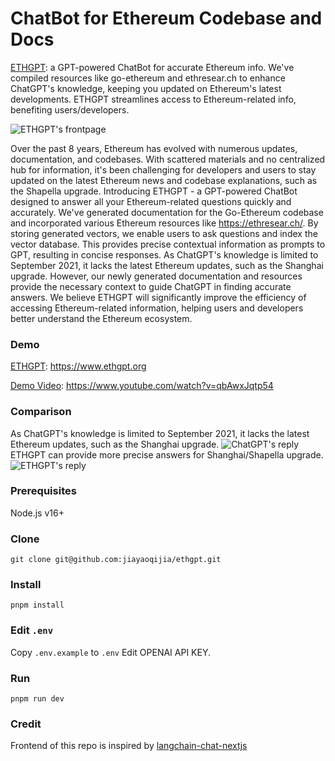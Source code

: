 # ChatBot for Ethereum Codebase and Docs

[ETHGPT](https://www.ethgpt.org): a GPT-powered ChatBot for accurate Ethereum info. We've compiled resources like go-ethereum and ethresear.ch to enhance ChatGPT's knowledge, keeping you updated on Ethereum's latest developments. ETHGPT streamlines access to Ethereum-related info, benefiting users/developers.

![ETHGPT's frontpage](https://github.com/jiayaoqijia/ethgpt/blob/main/public/ethgpt_frontpage.png)

Over the past 8 years, Ethereum has evolved with numerous updates, documentation, and codebases. With scattered materials and no centralized hub for information, it's been challenging for developers and users to stay updated on the latest Ethereum news and codebase explanations, such as the Shapella upgrade.
Introducing ETHGPT - a GPT-powered ChatBot designed to answer all your Ethereum-related questions quickly and accurately. We've generated documentation for the Go-Ethereum codebase and incorporated various Ethereum resources like https://ethresear.ch/.
By storing generated vectors, we enable users to ask questions and index the vector database. This provides precise contextual information as prompts to GPT, resulting in concise responses.
As ChatGPT's knowledge is limited to September 2021, it lacks the latest Ethereum updates, such as the Shanghai upgrade. However, our newly generated documentation and resources provide the necessary context to guide ChatGPT in finding accurate answers.
We believe ETHGPT will significantly improve the efficiency of accessing Ethereum-related information, helping users and developers better understand the Ethereum ecosystem.

### Demo
[ETHGPT](https://www.ethgpt.org): https://www.ethgpt.org

[Demo Video](https://www.youtube.com/watch?v=qbAwxJqtp54): https://www.youtube.com/watch?v=qbAwxJqtp54

### Comparison

As ChatGPT's knowledge is limited to September 2021, it lacks the latest Ethereum updates, such as the Shanghai upgrade.
![ChatGPT's reply](https://github.com/jiayaoqijia/ethgpt/blob/main/public/ethgpt_chatgpt.png)
ETHGPT can provide more precise answers for Shanghai/Shapella upgrade.
![ETHGPT's reply](https://github.com/jiayaoqijia/ethgpt/blob/main/public/ethgpt_comparison.png)

### Prerequisites
Node.js v16+

### Clone

```
git clone git@github.com:jiayaoqijia/ethgpt.git
```

### Install

```
pnpm install
```

### Edit `.env`

Copy `.env.example` to `.env`
Edit OPENAI API KEY.  


### Run

```
pnpm run dev
```

### Credit

Frontend of this repo is inspired by [langchain-chat-nextjs](https://github.com/zahidkhawaja/langchain-chat-nextjs)